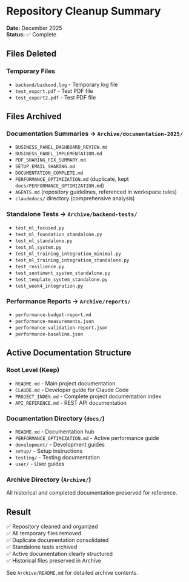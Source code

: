 # Repository Cleanup Summary

**Date:** December 2025  
**Status:** ✅ Complete

## Files Deleted

### Temporary Files
- `backend/backend.log` - Temporary log file
- `test_export.pdf` - Test PDF file
- `test_export2.pdf` - Test PDF file

## Files Archived

### Documentation Summaries → `Archive/documentation-2025/`
- `BUSINESS_PANEL_DASHBOARD_REVIEW.md`
- `BUSINESS_PANEL_IMPLEMENTATION.md`
- `PDF_SHARING_FIX_SUMMARY.md`
- `SETUP_EMAIL_SHARING.md`
- `DOCUMENTATION_COMPLETE.md`
- `PERFORMANCE_OPTIMIZATION.md` (duplicate, kept `docs/PERFORMANCE_OPTIMIZATION.md`)
- `AGENTS.md` (repository guidelines, referenced in workspace rules)
- `claudedocs/` directory (comprehensive analysis)

### Standalone Tests → `Archive/backend-tests/`
- `test_ml_focused.py`
- `test_ml_foundation_standalone.py`
- `test_ml_standalone.py`
- `test_ml_system.py`
- `test_ml_training_integration_minimal.py`
- `test_ml_training_integration_standalone.py`
- `test_resilience.py`
- `test_sentiment_system_standalone.py`
- `test_template_system_standalone.py`
- `test_week4_integration.py`

### Performance Reports → `Archive/reports/`
- `performance-budget-report.md`
- `performance-measurements.json`
- `performance-validation-report.json`
- `performance-baseline.json`

## Active Documentation Structure

### Root Level (Keep)
- `README.md` - Main project documentation
- `CLAUDE.md` - Developer guide for Claude Code
- `PROJECT_INDEX.md` - Complete project documentation index
- `API_REFERENCE.md` - REST API documentation

### Documentation Directory (`docs/`)
- `README.md` - Documentation hub
- `PERFORMANCE_OPTIMIZATION.md` - Active performance guide
- `development/` - Development guides
- `setup/` - Setup instructions
- `testing/` - Testing documentation
- `user/` - User guides

### Archive Directory (`Archive/`)
All historical and completed documentation preserved for reference.

## Result

✅ Repository cleaned and organized  
✅ All temporary files removed  
✅ Duplicate documentation consolidated  
✅ Standalone tests archived  
✅ Active documentation clearly structured  
✅ Historical files preserved in Archive

See `Archive/README.md` for detailed archive contents.
